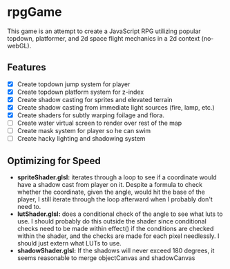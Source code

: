 # rpgGame
This game is an attempt to create a JavaScript RPG utilizing popular topdown, platformer, and 2d space flight mechanics in a 2d context (no-webGL). 

## Features
- [x] Create topdown jump system for player
- [x] Create topdown platform system for z-index
- [x] Create shadow casting for sprites and elevated terrain
- [x] Create shadow casting from immediate light sources (fire, lamp, etc.)
- [x] Create shaders for subtly warping foilage and flora.
- [ ] Create water virtual screen to render over rest of the map
- [ ] Create mask system for player so he can swim
- [ ] Create hacky lighting and shadowing system

## Optimizing for Speed
- **spriteShader.glsl:** iterates through a loop to see if a coordinate would have a shadow cast from player on it. Despite a formula to check whether the coordinate, given the angle, would hit the base of the player, I still iterate through the loop afterward when I probably don't need to. 
- **lutShader.glsl:** does a conditional check of the angle to see what luts to use. I should probably do this outside the shader since conditional checks need to be made within effect() if the conditions are checked within the shader, and the checks are made for each pixel needlessly. I should just extern what LUTs to use. 
- **shadowShader.glsl:** If the shadows will never exceed 180 degrees, it seems reasonable to merge objectCanvas and shadowCanvas  
